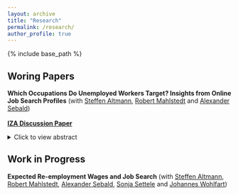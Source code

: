 ```yaml
---
layout: archive
title: "Research"
permalink: /research/
author_profile: true
---
```


{% include base_path %}

## Woring Papers

**Which Occupations Do Unemployed Workers Target? Insights from Online Job Search Profiles** (with [Steffen Altmann](https://sites.google.com/site/steffenaltmann/),
[Robert Mahlstedt](http://www.robertmahlstedt.com/) and [Alexander Sebald](https://sites.google.com/view/alexandersebald/main)) <br/> <br/> 
[**IZA Discussion Paper**](https://www.iza.org/publications/dp/16696/which-occupations-do-unemployed-workers-target-insights-from-online-job-search-profiles) 
<details>
<summary>Click to view abstract</summary> 
Our study investigates the occupational job search strategies of more than 60,000 unemployed workers in Denmark. We find substantial heterogeneity in how job seekers allocate their search activities across dierent occupations, and this heterogeneity persists throughout the duration of their unemployment spell. Notably, a considerable proportion of unemployed workers (approximately 30%) search in occupations where they lack relevant experiences. Those aiming for jobs unrelated to their prior experience tend to exhibit the lowest levels of employment and earnings, despite the fact that they target occupations with generally favorable conditions. <br/>
</details> 


## Work in Progress

**Expected Re-employment Wages and Job Search** (with [Steffen Altmann](https://sites.google.com/site/steffenaltmann/),
[Robert Mahlstedt](http://www.robertmahlstedt.com/), [Alexander Sebald](https://sites.google.com/view/alexandersebald/main), [Sonja Settele](https://sites.google.com/prod/view/sonjasettele/startseite) and [Johannes Wohlfart](https://sites.google.com/site/johanneswohlfartecon/home))
